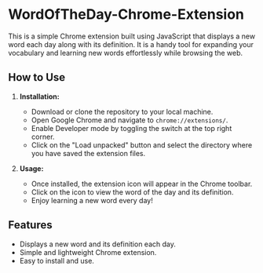 # WordOfTheDay-Chrome-Extension

This is a simple Chrome extension built using JavaScript that displays a new word each day along with its definition. It is a handy tool for expanding your vocabulary and learning new words effortlessly while browsing the web.

## How to Use

1. **Installation:**
   - Download or clone the repository to your local machine.
   - Open Google Chrome and navigate to `chrome://extensions/`.
   - Enable Developer mode by toggling the switch at the top right corner.
   - Click on the "Load unpacked" button and select the directory where you have saved the extension files.

2. **Usage:**
   - Once installed, the extension icon will appear in the Chrome toolbar.
   - Click on the icon to view the word of the day and its definition.
   - Enjoy learning a new word every day!

## Features

- Displays a new word and its definition each day.
- Simple and lightweight Chrome extension.
- Easy to install and use.
